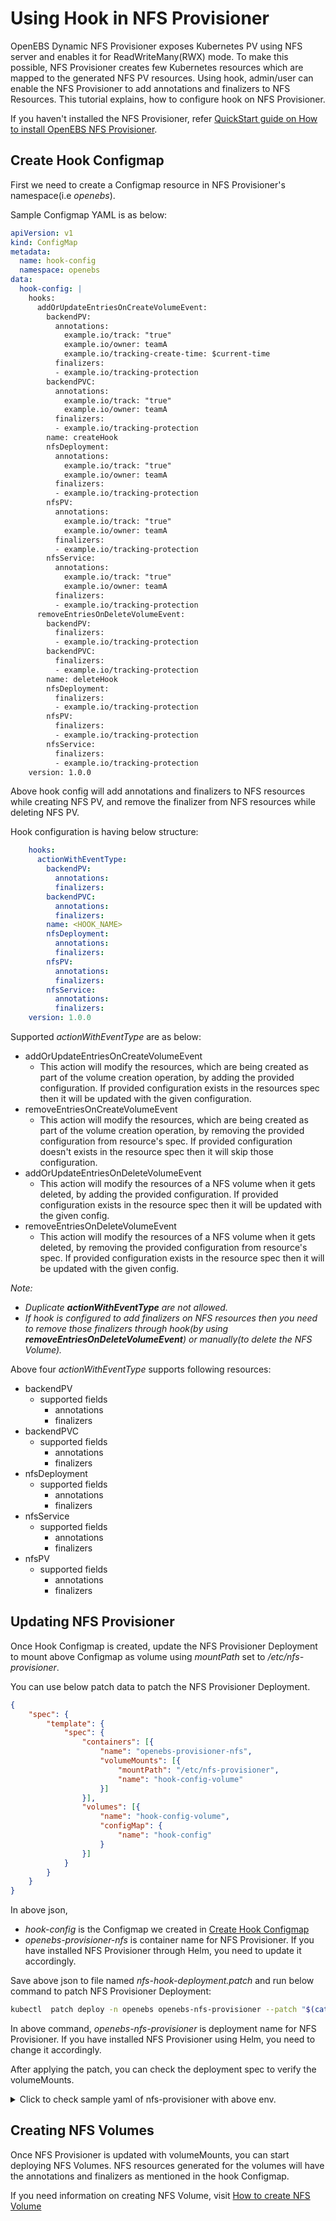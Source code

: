 # Using Hook in NFS Provisioner

OpenEBS Dynamic NFS Provisioner exposes Kubernetes PV using NFS server and enables it for ReadWriteMany(RWX) mode. To make this possible, NFS Provisioner creates few Kubernetes resources which are mapped to the generated NFS PV resources. Using hook, admin/user can enable the NFS Provisioner to add annotations and finalizers to NFS Resources. This tutorial explains, how to configure hook on NFS Provisioner.

If you haven't installed the NFS Provisioner, refer [QuickStart guide on How to install OpenEBS NFS Provisioner](https://github.com/openebs/dynamic-nfs-provisioner/blob/develop/docs/intro.md#quickstart).

## Create Hook Configmap
First we need to create a Configmap resource in NFS Provisioner's namespace(i.e *openebs*).

Sample Configmap YAML is as below:

```yaml
apiVersion: v1
kind: ConfigMap
metadata:
  name: hook-config
  namespace: openebs
data:
  hook-config: |
    hooks:
      addOrUpdateEntriesOnCreateVolumeEvent:
        backendPV:
          annotations:
            example.io/track: "true"
            example.io/owner: teamA
            example.io/tracking-create-time: $current-time
          finalizers:
          - example.io/tracking-protection
        backendPVC:
          annotations:
            example.io/track: "true"
            example.io/owner: teamA
          finalizers:
          - example.io/tracking-protection
        name: createHook
        nfsDeployment:
          annotations:
            example.io/track: "true"
            example.io/owner: teamA
          finalizers:
          - example.io/tracking-protection
        nfsPV:
          annotations:
            example.io/track: "true"
            example.io/owner: teamA
          finalizers:
          - example.io/tracking-protection
        nfsService:
          annotations:
            example.io/track: "true"
            example.io/owner: teamA
          finalizers:
          - example.io/tracking-protection
      removeEntriesOnDeleteVolumeEvent:
        backendPV:
          finalizers:
          - example.io/tracking-protection
        backendPVC:
          finalizers:
          - example.io/tracking-protection
        name: deleteHook
        nfsDeployment:
          finalizers:
          - example.io/tracking-protection
        nfsPV:
          finalizers:
          - example.io/tracking-protection
        nfsService:
          finalizers:
          - example.io/tracking-protection
    version: 1.0.0
```

Above hook config will add annotations and finalizers to NFS resources while creating NFS PV, and remove the finalizer from NFS resources while deleting NFS PV.

Hook configuration is having below structure:

```yaml
    hooks:
      actionWithEventType:
        backendPV:
          annotations:
          finalizers:
        backendPVC:
          annotations:
          finalizers:
        name: <HOOK_NAME>
        nfsDeployment:
          annotations:
          finalizers:
        nfsPV:
          annotations:
          finalizers:
        nfsService:
          annotations:
          finalizers:
    version: 1.0.0
```

Supported *actionWithEventType* are as below:
- addOrUpdateEntriesOnCreateVolumeEvent
    - This action will modify the resources, which are being created as part of the volume creation operation, by adding the provided configuration. If provided configuration exists in the resources spec then it will be updated with the given configuration.
- removeEntriesOnCreateVolumeEvent
    - This action will modify the resources, which are being created as part of the volume creation operation, by removing the provided configuration from resource's spec. If provided configuration doesn't exists in the resource spec then it will skip those configuration.
- addOrUpdateEntriesOnDeleteVolumeEvent
    - This action will modify the resources of a NFS volume when it gets deleted, by adding the provided configuration. If provided configuration exists in the resource spec then it will be updated with the given config.
- removeEntriesOnDeleteVolumeEvent
    - This action will modify the resources of a NFS volume when it gets deleted, by removing the provided configuration from resource's spec. If provided configuration exists in the resource spec then it will be updated with the given config.

*Note:*
- *Duplicate **actionWithEventType** are not allowed.*
- *If hook is configured to add finalizers on NFS resources then you need to remove those finalizers through hook(by using **removeEntriesOnDeleteVolumeEvent**) or manually(to delete the NFS Volume).*

Above four *actionWithEventType* supports following resources:
- backendPV
    - supported fields
        - annotations
        - finalizers
- backendPVC
    - supported fields
        - annotations
        - finalizers
- nfsDeployment
    - supported fields
        - annotations
        - finalizers
- nfsService
    - supported fields
        - annotations
        - finalizers
- nfsPV
    - supported fields
        - annotations
        - finalizers

## Updating NFS Provisioner
Once Hook Configmap is created, update the NFS Provisioner Deployment to mount above Configmap as volume using *mountPath* set to */etc/nfs-provisioner*.

You can use below patch data to patch the NFS Provisioner Deployment.
```json
{
    "spec": {
        "template": {
            "spec": {
                "containers": [{
                    "name": "openebs-provisioner-nfs",
                    "volumeMounts": [{
                        "mountPath": "/etc/nfs-provisioner",
                        "name": "hook-config-volume"
                    }]
                }],
                "volumes": [{
                    "name": "hook-config-volume",
                    "configMap": {
                        "name": "hook-config"
                    }
                }]
            }
        }
    }
}
```
In above json,
- *hook-config* is the Configmap we created in [Create Hook Configmap](#create-hook-configmap)
- *openebs-provisioner-nfs* is container name for NFS Provisioner. If you have installed NFS Provisioner through Helm, you need to update it accordingly.


Save above json to file named *nfs-hook-deployment.patch* and run below command to patch NFS Provisioner Deployment:
```bash
kubectl  patch deploy -n openebs openebs-nfs-provisioner --patch "$(cat nfs-hook-deployment.patch)"
```
In above command, *openebs-nfs-provisioner* is deployment name for NFS Provisioner. If you have installed NFS Provisioner using Helm, you need to change it accordingly.


After applying the patch, you can check the deployment spec to verify the volumeMounts.

<details>
    <summary>Click to check sample yaml of nfs-provisioner with above env.</summary>

```yaml
apiVersion: apps/v1
kind: Deployment
metadata:
  annotations:
    deployment.kubernetes.io/revision: "2"
    kubectl.kubernetes.io/last-applied-configuration: |
      {"apiVersion":"apps/v1","kind":"Deployment","metadata":{"annotations":{},"labels":{"name":"openebs-nfs-provisioner","openebs.io/component-name":"openebs-nfs-provisioner","openebs.io/version":"dev"},"name":"openebs-nfs-provisioner","namespace":"openebs"},"spec":{"replicas":1,"selector":{"matchLabels":{"name":"openebs-nfs-provisioner","openebs.io/component-name":"openebs-nfs-provisioner"}},"strategy":{"type":"Recreate"},"template":{"metadata":{"labels":{"name":"openebs-nfs-provisioner","openebs.io/component-name":"openebs-nfs-provisioner","openebs.io/version":"dev"}},"spec":{"containers":[{"env":[{"name":"NODE_NAME","valueFrom":{"fieldRef":{"fieldPath":"spec.nodeName"}}},{"name":"OPENEBS_NAMESPACE","valueFrom":{"fieldRef":{"fieldPath":"metadata.namespace"}}},{"name":"OPENEBS_SERVICE_ACCOUNT","valueFrom":{"fieldRef":{"fieldPath":"spec.serviceAccountName"}}},{"name":"OPENEBS_IO_ENABLE_ANALYTICS","value":"false"},{"name":"OPENEBS_IO_NFS_SERVER_USE_CLUSTERIP","value":"true"},{"name":"OPENEBS_IO_INSTALLER_TYPE","value":"openebs-operator-nfs"},{"name":"OPENEBS_IO_NFS_SERVER_IMG","value":"openebs/nfs-server-alpine:ci"}],"image":"openebs/provisioner-nfs:ci","imagePullPolicy":"IfNotPresent","livenessProbe":{"exec":{"command":["sh","-c","test `pgrep \"^provisioner-nfs.*\"` = 1"]},"initialDelaySeconds":30,"periodSeconds":60},"name":"openebs-provisioner-nfs","resources":{"limits":{"cpu":"200m","memory":"200M"},"requests":{"cpu":"50m","memory":"50M"}}}],"serviceAccountName":"openebs-maya-operator"}}}}
  creationTimestamp: "2021-11-03T11:35:07Z"
  generation: 2
  labels:
    name: openebs-nfs-provisioner
    openebs.io/component-name: openebs-nfs-provisioner
    openebs.io/version: dev
  name: openebs-nfs-provisioner
  namespace: openebs
  resourceVersion: "201799"
  uid: f812eab5-cb92-43ac-9ea5-e5a06c146d9a
spec:
  progressDeadlineSeconds: 600
  replicas: 1
  revisionHistoryLimit: 10
  selector:
    matchLabels:
      name: openebs-nfs-provisioner
      openebs.io/component-name: openebs-nfs-provisioner
  strategy:
    type: Recreate
  template:
    metadata:
      creationTimestamp: null
      labels:
        name: openebs-nfs-provisioner
        openebs.io/component-name: openebs-nfs-provisioner
        openebs.io/version: dev
    spec:
      containers:
      - env:
        - name: NODE_NAME
          valueFrom:
            fieldRef:
              apiVersion: v1
              fieldPath: spec.nodeName
        - name: OPENEBS_NAMESPACE
          valueFrom:
            fieldRef:
              apiVersion: v1
              fieldPath: metadata.namespace
        - name: OPENEBS_SERVICE_ACCOUNT
          valueFrom:
            fieldRef:
              apiVersion: v1
              fieldPath: spec.serviceAccountName
        - name: OPENEBS_IO_ENABLE_ANALYTICS
          value: "true"
        - name: OPENEBS_IO_NFS_SERVER_USE_CLUSTERIP
          value: "true"
        - name: OPENEBS_IO_INSTALLER_TYPE
          value: openebs-operator-nfs
        - name: OPENEBS_IO_NFS_SERVER_IMG
          value: openebs/nfs-server-alpine:ci
        image: openebs/provisioner-nfs:ci
        imagePullPolicy: IfNotPresent
        livenessProbe:
          exec:
            command:
            - sh
            - -c
            - test `pgrep "^provisioner-nfs.*"` = 1
          failureThreshold: 3
          initialDelaySeconds: 30
          periodSeconds: 60
          successThreshold: 1
          timeoutSeconds: 1
        name: openebs-provisioner-nfs
        resources:
          limits:
            cpu: 200m
            memory: 200M
          requests:
            cpu: 50m
            memory: 50M
        terminationMessagePath: /dev/termination-log
        terminationMessagePolicy: File
        volumeMounts:
        - mountPath: /etc/nfs-provisioner
          name: hook-config-volume
      dnsPolicy: ClusterFirst
      restartPolicy: Always
      schedulerName: default-scheduler
      securityContext: {}
      serviceAccount: openebs-maya-operator
      serviceAccountName: openebs-maya-operator
      terminationGracePeriodSeconds: 30
      volumes:
      - configMap:
          defaultMode: 420
          name: hook-config
        name: hook-config-volume
status:
  availableReplicas: 1
  conditions:
  - lastTransitionTime: "2021-11-03T11:36:48Z"
    lastUpdateTime: "2021-11-03T11:36:48Z"
    message: Deployment has minimum availability.
    reason: MinimumReplicasAvailable
    status: "True"
    type: Available
  - lastTransitionTime: "2021-11-03T11:35:07Z"
    lastUpdateTime: "2021-11-03T11:36:48Z"
    message: ReplicaSet "openebs-nfs-provisioner-8b657b65" has successfully progressed.
    reason: NewReplicaSetAvailable
    status: "True"
    type: Progressing
  observedGeneration: 2
  readyReplicas: 1
  replicas: 1
  updatedReplicas: 1
```

</details>

## Creating NFS Volumes

Once NFS Provisioner is updated with volumeMounts, you can start deploying NFS Volumes. NFS resources generated for the volumes will have the annotations and finalizers as mentioned in the hook Configmap.

If you need information on creating NFS Volume, visit [How to create NFS Volume](https://github.com/openebs/dynamic-nfs-provisioner/blob/develop/docs/intro.md#provision-nfs-volume)



